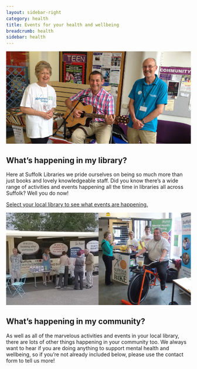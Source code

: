 ```yaml
---
layout: sidebar-right
category: health
title: Events for your health and wellbeing
breadcrumb: health
sidebar: health
---
```

![Alzheimers society](/images/article/alzheimers-society.jpg)

## What’s happening in my library?

Here at Suffolk Libraries we pride ourselves on being so much more than just books and lovely knowledgeable staff. Did you know there’s a wide range of activities and events happening all the time in libraries all across Suffolk? Well you do now!

[Select your local library to see what events are happening.](/branches/)

![Suffolk family carers](/images/article/suffolk-family-carers.jpg)

## What’s happening in my community?

As well as all of the marvelous activities and events in your local library, there are lots of other things happening in your community too. We always want to hear if you are doing anything to support mental health and wellbeing, so if you’re not already included below, please use the contact form to tell us more!
